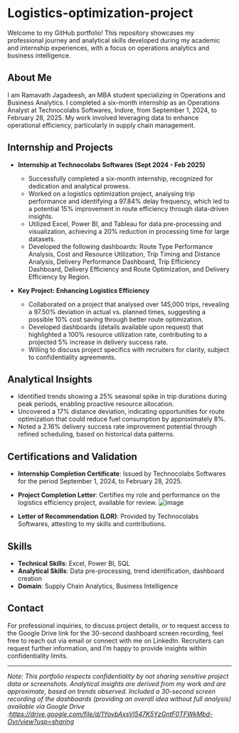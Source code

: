 # Logistics-optimization-project
Welcome to my GitHub portfolio! This repository showcases my professional journey and analytical skills developed during my academic and internship experiences, with a focus on operations analytics and business intelligence.

## About Me

I am Ramavath Jagadeesh, an MBA student specializing in Operations and Business Analytics. I completed a six-month internship as an Operations Analyst at Technocolabs Softwares, Indore, from September 1, 2024, to February 28, 2025. My work involved leveraging data to enhance operational efficiency, particularly in supply chain management.

## Internship and Projects

- **Internship at Technocolabs Softwares (Sept 2024 - Feb 2025)**

  - Successfully completed a six-month internship, recognized for dedication and analytical prowess.
  - Worked on a logistics optimization project, analysing trip performance and identifying a 97.84% delay frequency, which led to a potential 15% improvement in route efficiency through data-driven insights.
  - Utilized Excel, Power BI, and Tableau for data pre-processing and visualization, achieving a 20% reduction in processing time for large datasets.
  - Developed the following dashboards: Route Type Performance Analysis, Cost and Resource Utilization, Trip Timing and Distance Analysis, Delivery Performance Dashboard, Trip Efficiency Dashboard, Delivery Efficiency and Route Optimization, and Delivery Efficiency by Region. 

- **Key Project: Enhancing Logistics Efficiency**

  - Collaborated on a project that analysed over 145,000 trips, revealing a 97.50% deviation in actual vs. planned times, suggesting a possible 10% cost saving through better route optimization.
  - Developed dashboards (details available upon request) that highlighted a 100% resource utilization rate, contributing to a projected 5% increase in delivery success rate.
  - Willing to discuss project specifics with recruiters for clarity, subject to confidentiality agreements.

## Analytical Insights

- Identified trends showing a 25% seasonal spike in trip durations during peak periods, enabling proactive resource allocation.
- Uncovered a 17% distance deviation, indicating opportunities for route optimization that could reduce fuel consumption by approximately 8%.
- Noted a 2.16% delivery success rate improvement potential through refined scheduling, based on historical data patterns.

## Certifications and Validation

- **Internship Completion Certificate**: Issued by Technocolabs Softwares for the period September 1, 2024, to February 28, 2025.
- **Project Completion Letter**: Certifies my role and performance on the logistics efficiency project, available for review.
![image](https://github.com/user-attachments/assets/99347747-8310-4181-99ed-b121e30d7182)

- **Letter of Recommendation (LOR)**: Provided by Technocolabs Softwares, attesting to my skills and contributions.

## Skills

- **Technical Skills**: Excel, Power BI, SQL 
- **Analytical Skills**: Data pre-processing, trend identification, dashboard creation
- **Domain**: Supply Chain Analytics, Business Intelligence

## Contact

For professional inquiries, to discuss project details, or to request access to the Google Drive link for the 30-second dashboard screen recording, feel free to reach out via email or connect with me on LinkedIn. Recruiters can request further information, and I’m happy to provide insights within confidentiality limits.

---

*Note: This portfolio respects confidentiality by not sharing sensitive project data or screenshots. Analytical insights are derived from my work and are approximate, based on trends observed. Included a 30-second screen recording of the dashboards (providing an overall idea without full analysis) available via Google Drive :https://drive.google.com/file/d/1YovbAxsVl547K5YzGntF0TFWkMbd-Ovr/view?usp=sharing*
